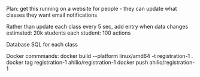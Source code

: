 Plan:
get this running on a website for people - they can update what classes they want
email notifications

Rather than update each class every 5 sec, add entry when data changes
    estimated: 20k students
    each student: 100 actions

Database
SQL
    for each class

Docker commmands:
docker build --platform linux/amd64 -t registration-1 .
docker tag registration-1 ahilio/registration-1
docker push ahilio/registration-1
